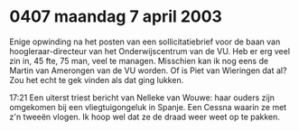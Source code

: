 # 0407 maandag 7 april 2003
Enige opwinding na het posten van een sollicitatiebrief voor de baan van hoogleraar-directeur van het Onderwijscentrum van de VU. Heb er erg veel zin in, 45 fte, 75 man, veel te managen. Misschien kan ik nog eens de Martin van Amerongen van de VU worden. Of is Piet van Wieringen dat al? Zou het echt te gek vinden als dat ging lukken.

17:21 Een uiterst triest bericht van Nelleke van Wouwe: haar ouders zijn omgekomen bij een vliegtuigongeluk in Spanje. Een Cessna waarin ze met z'n tweeën vlogen. Ik hoop wel dat ze de draad weer weet op te pakken. 